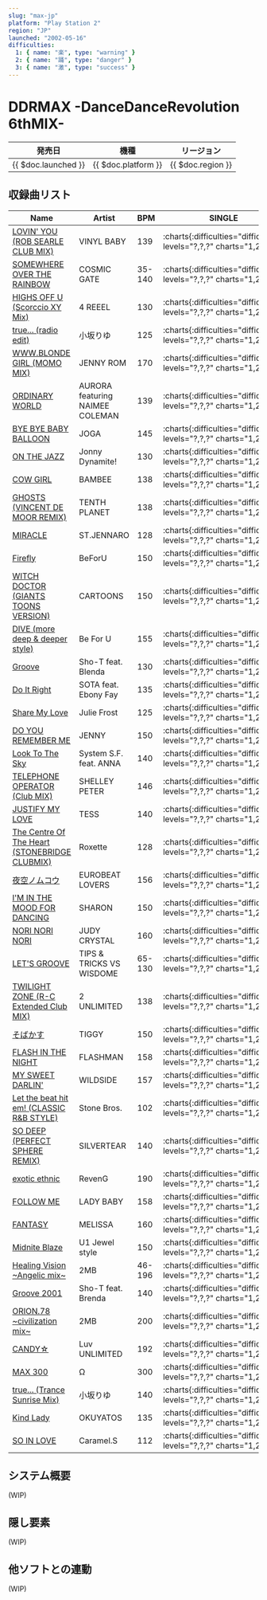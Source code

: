 ```yaml
---
slug: "max-jp"
platform: "Play Station 2"
region: "JP"
launched: "2002-05-16"
difficulties:
  1: { name: "楽", type: "warning" }
  2: { name: "踊", type: "danger" }
  3: { name: "激", type: "success" }
---
```


# DDRMAX -DanceDanceRevolution 6thMIX-

|発売日|機種|リージョン|
|------|----|---------|
|{{ $doc.launched }}|{{ $doc.platform }}|{{ $doc.region }}|

## 収録曲リスト

|Name|Artist|BPM|SINGLE|DOUBLE|
|----|------|---|------|------|
|[LOVIN' YOU (ROB SEARLE CLUB MIX)](/songs/lovin-you)|VINYL BABY|139|:charts{:difficulties="difficulties" levels="?,?,?" charts="1,2,3"}|:charts{:difficulties="difficulties" levels="?,?,?" charts="1,2,3"}|
|[SOMEWHERE OVER THE RAINBOW](/songs/somewhere-over-the-rainbow)|COSMIC GATE|35-140|:charts{:difficulties="difficulties" levels="?,?,?" charts="1,2,3"}|:charts{:difficulties="difficulties" levels="?,?,?" charts="1,2,3"}|
|[HIGHS OFF U (Scorccio XY Mix)](/songs/highs-off-u)|4 REEEL|130|:charts{:difficulties="difficulties" levels="?,?,?" charts="1,2,3"}|:charts{:difficulties="difficulties" levels="?,?,?" charts="1,2,3"}|
|[true... (radio edit)](/songs/true-radio)|小坂りゆ|125|:charts{:difficulties="difficulties" levels="?,?,?" charts="1,2,3"}|:charts{:difficulties="difficulties" levels="?,?,?" charts="1,2,3"}|
|[WWW.BLONDE GIRL (MOMO MIX)](/songs/www-blonde-girl)|JENNY ROM|170|:charts{:difficulties="difficulties" levels="?,?,?" charts="1,2,3"}|:charts{:difficulties="difficulties" levels="?,?,?" charts="1,2,3"}|
|[ORDINARY WORLD](/songs/ordinary-world)|AURORA featuring NAIMEE COLEMAN|139|:charts{:difficulties="difficulties" levels="?,?,?" charts="1,2,3"}|:charts{:difficulties="difficulties" levels="?,?,?" charts="1,2,3"}|
|[BYE BYE BABY BALLOON](/songs/bye-bye-baby-balloon)|JOGA|145|:charts{:difficulties="difficulties" levels="?,?,?" charts="1,2,3"}|:charts{:difficulties="difficulties" levels="?,?,?" charts="1,2,3"}|
|[ON THE JAZZ](/songs/on-the-jazz)|Jonny Dynamite!|130|:charts{:difficulties="difficulties" levels="?,?,?" charts="1,2,3"}|:charts{:difficulties="difficulties" levels="?,?,?" charts="1,2,3"}|
|[COW GIRL](/songs/cow-girl)|BAMBEE|138|:charts{:difficulties="difficulties" levels="?,?,?" charts="1,2,3"}|:charts{:difficulties="difficulties" levels="?,?,?" charts="1,2,3"}|
|[GHOSTS (VINCENT DE MOOR REMIX)](/songs/ghosts)|TENTH PLANET|138|:charts{:difficulties="difficulties" levels="?,?,?" charts="1,2,3"}|:charts{:difficulties="difficulties" levels="?,?,?" charts="1,2,3"}|
|[MIRACLE](/songs/miracle)|ST.JENNARO|128|:charts{:difficulties="difficulties" levels="?,?,?" charts="1,2,3"}|:charts{:difficulties="difficulties" levels="?,?,?" charts="1,2,3"}|
|[Firefly](/songs/firefly)|BeForU|150|:charts{:difficulties="difficulties" levels="?,?,?" charts="1,2,3"}|:charts{:difficulties="difficulties" levels="?,?,?" charts="1,2,3"}|
|[WITCH DOCTOR (GIANTS TOONS VERSION)](/songs/witch-doctor)|CARTOONS|150|:charts{:difficulties="difficulties" levels="?,?,?" charts="1,2,3"}|:charts{:difficulties="difficulties" levels="?,?,?" charts="1,2,3"}|
|[DIVE (more deep & deeper style)](/songs/dive-more-deep)|Be For U|155|:charts{:difficulties="difficulties" levels="?,?,?" charts="1,2,3"}|:charts{:difficulties="difficulties" levels="?,?,?" charts="1,2,3"}|
|[Groove](/playstation-jp/4th/groove)|Sho-T feat. Blenda|130|:charts{:difficulties="difficulties" levels="?,?,?" charts="1,2,3"}|:charts{:difficulties="difficulties" levels="?,?,?" charts="1,2,3"}|
|[Do It Right](/songs/do-it-right-sota)|SOTA feat. Ebony Fay|135|:charts{:difficulties="difficulties" levels="?,?,?" charts="1,2,3"}|:charts{:difficulties="difficulties" levels="?,?,?" charts="1,2,3"}|
|[Share My Love](/playstation-jp/4th/share-my-love)|Julie Frost|125|:charts{:difficulties="difficulties" levels="?,?,?" charts="1,2,3"}|:charts{:difficulties="difficulties" levels="?,?,?" charts="1,2,3"}|
|[DO YOU REMEMBER ME](/songs/do-you-remember-me)|JENNY|150|:charts{:difficulties="difficulties" levels="?,?,?" charts="1,2,3"}|:charts{:difficulties="difficulties" levels="?,?,?" charts="1,2,3"}|
|[Look To The Sky](/songs/look-to-the-sky)|System S.F. feat. ANNA|140|:charts{:difficulties="difficulties" levels="?,?,?" charts="1,2,3"}|:charts{:difficulties="difficulties" levels="?,?,?" charts="1,2,3"}|
|[TELEPHONE OPERATOR (Club MIX)](/songs/telephone-operator)|SHELLEY PETER|146|:charts{:difficulties="difficulties" levels="?,?,?" charts="1,2,3"}|:charts{:difficulties="difficulties" levels="?,?,?" charts="1,2,3"}|
|[JUSTIFY MY LOVE](/songs/justify-my-love)|TESS|140|:charts{:difficulties="difficulties" levels="?,?,?" charts="1,2,3"}|:charts{:difficulties="difficulties" levels="?,?,?" charts="1,2,3"}|
|[The Centre Of The Heart (STONEBRIDGE CLUBMIX)](/songs/the-centre-of-the-heart)|Roxette|128|:charts{:difficulties="difficulties" levels="?,?,?" charts="1,2,3"}|:charts{:difficulties="difficulties" levels="?,?,?" charts="1,2,3"}|
|[夜空ノムコウ](/songs/yozora-no-muko)|EUROBEAT LOVERS|156|:charts{:difficulties="difficulties" levels="?,?,?" charts="1,2,3"}|:charts{:difficulties="difficulties" levels="?,?,?" charts="1,2,3"}|
|[I'M IN THE MOOD FOR DANCING](/songs/im-in-the-mood-for-dancing)|SHARON|150|:charts{:difficulties="difficulties" levels="?,?,?" charts="1,2,3"}|:charts{:difficulties="difficulties" levels="?,?,?" charts="1,2,3"}|
|[NORI NORI NORI](/songs/nori-nori-nori)|JUDY CRYSTAL|160|:charts{:difficulties="difficulties" levels="?,?,?" charts="1,2,3"}|:charts{:difficulties="difficulties" levels="?,?,?" charts="1,2,3"}|
|[LET'S GROOVE](/songs/lets-groove)|TIPS & TRICKS VS WISDOME|65-130|:charts{:difficulties="difficulties" levels="?,?,?" charts="1,2,3"}|:charts{:difficulties="difficulties" levels="?,?,?" charts="1,2,3"}|
|[TWILIGHT ZONE (R-C Extended Club MIX)](/songs/twilight-zone-rc-extended)|2 UNLIMITED|138|:charts{:difficulties="difficulties" levels="?,?,?" charts="1,2,3"}|:charts{:difficulties="difficulties" levels="?,?,?" charts="1,2,3"}|
|[そばかす](/songs/freckles)|TIGGY|150|:charts{:difficulties="difficulties" levels="?,?,?" charts="1,2,3"}|:charts{:difficulties="difficulties" levels="?,?,?" charts="1,2,3"}|
|[FLASH IN THE NIGHT](/songs/flash-in-the-night)|FLASHMAN|158|:charts{:difficulties="difficulties" levels="?,?,?" charts="1,2,3"}|:charts{:difficulties="difficulties" levels="?,?,?" charts="1,2,3"}|
|[MY SWEET DARLIN'](/songs/my-sweet-darlin)|WILDSIDE|157|:charts{:difficulties="difficulties" levels="?,?,?" charts="1,2,3"}|:charts{:difficulties="difficulties" levels="?,?,?" charts="1,2,3"}|
|[Let the beat hit em! (CLASSIC R&B STYLE)](/playstation-jp/extra/let-the-beat-hit-em-classic)|Stone Bros.|102|:charts{:difficulties="difficulties" levels="?,?,?" charts="1,2,3"}|:charts{:difficulties="difficulties" levels="?,?,?" charts="1,2,3"}|
|[SO DEEP (PERFECT SPHERE REMIX)](/songs/so-deep)|SILVERTEAR|140|:charts{:difficulties="difficulties" levels="?,?,?" charts="1,2,3"}|:charts{:difficulties="difficulties" levels="?,?,?" charts="1,2,3"}|
|[exotic ethnic](/songs/exotic-ethnic)|RevenG|190|:charts{:difficulties="difficulties" levels="?,?,?" charts="1,2,3"}|:charts{:difficulties="difficulties" levels="?,?,?" charts="1,2,3"}|
|[FOLLOW ME](/songs/follow-me)|LADY BABY|158|:charts{:difficulties="difficulties" levels="?,?,?" charts="1,2,3"}|:charts{:difficulties="difficulties" levels="?,?,?" charts="1,2,3"}|
|[FANTASY](/songs/fantasy-melissa)|MELISSA|160|:charts{:difficulties="difficulties" levels="?,?,?" charts="1,2,3"}|:charts{:difficulties="difficulties" levels="?,?,?" charts="1,2,3"}|
|[Midnite Blaze](/playstation-jp/4th/midnite-blaze)|U1 Jewel style|150|:charts{:difficulties="difficulties" levels="?,?,?" charts="1,2,3"}|:charts{:difficulties="difficulties" levels="?,?,?" charts="1,2,3"}|
|[Healing Vision \~Angelic mix\~](/songs/healing-vision-angelic)|2MB|46-196|:charts{:difficulties="difficulties" levels="?,?,?" charts="1,2,3"}|:charts{:difficulties="difficulties" levels="?,?,?" charts="1,2,3"}|
|[Groove 2001](/playstation-jp/extra/groove-2001)|Sho-T feat. Brenda|140|:charts{:difficulties="difficulties" levels="?,?,?" charts="1,2,3"}|:charts{:difficulties="difficulties" levels="?,?,?" charts="1,2,3"}|
|[ORION.78 \~civilization mix\~](/playstation-jp/4th/orion-78-civilization)|2MB|200|:charts{:difficulties="difficulties" levels="?,?,?" charts="1,2,3"}|:charts{:difficulties="difficulties" levels="?,?,?" charts="1,2,3"}|
|[CANDY☆](/songs/candy-star)|Luv UNLIMITED|192|:charts{:difficulties="difficulties" levels="?,?,?" charts="1,2,3"}|:charts{:difficulties="difficulties" levels="?,?,?" charts="1,2,3"}|
|[MAX 300](/songs/max-300)|Ω|300|:charts{:difficulties="difficulties" levels="?,?,?" charts="1,2,3"}|:charts{:difficulties="difficulties" levels="?,?,?" charts="1,2,3"}|
|[true... (Trance Sunrise Mix)](/songs/true-trance)|小坂りゆ|140|:charts{:difficulties="difficulties" levels="?,?,?" charts="1,2,3"}|:charts{:difficulties="difficulties" levels="?,?,?" charts="1,2,3"}|
|[Kind Lady](/songs/kind-lady)|OKUYATOS|135|:charts{:difficulties="difficulties" levels="?,?,?" charts="1,2,3"}|:charts{:difficulties="difficulties" levels="?,?,?" charts="1,2,3"}|
|[SO IN LOVE](/songs/so-in-love)|Caramel.S|112|:charts{:difficulties="difficulties" levels="?,?,?" charts="1,2,3"}|:charts{:difficulties="difficulties" levels="?,?,?" charts="1,2,3"}|

## システム概要

(WIP)

## 隠し要素

(WIP)

## 他ソフトとの連動

(WIP)

